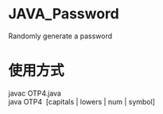 # JAVA_Password
Randomly generate a password
# 使用方式
javac OTP4.java  
java  OTP4  [capitals | lowers | num | symbol]
